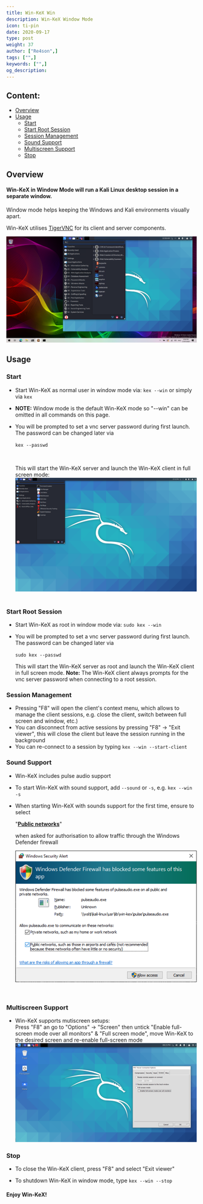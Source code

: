 ```yaml
---
title: Win-KeX Win
description: Win-KeX Window Mode
icon: ti-pin
date: 2020-09-17
type: post
weight: 37
author: ["Re4son",]
tags: ["",]
keywords: ["",]
og_description:
---
```


## Content:

- [Overview](#overview)
- [Usage](#Usage)
  - [Start](#start)
  - [Start Root Session](#start-root-session)
  - [Session Management](#session-management)
  - [Sound Support](#sound-support)
  - [Multiscreen Support](#multiscreen-support)
  - [Stop](#stop)



## Overview

#### Win-KeX in Window Mode will run a Kali Linux desktop session in a separate window.

Window mode helps keeping the Windows and Kali environments visually apart.

Win-KeX utilises [TigerVNC](https://tigervnc.org/) for its client and server components.

![win-kex-full](win-kex-full.png)





## Usage

### Start

- Start Win-KeX as normal user in window mode via:
`kex --win`
or simply via
  `kex`
  
- **NOTE:** Window mode is the default Win-KeX mode so "--win" can be omitted in all commands on this page.

- You will be prompted to set a vnc server password during first launch. The password can be changed later via

  `kex --passwd`

  &nbsp;

  This will start the Win-KeX server and launch the Win-KeX client in full screen mode: 
  ![Win-Kex](win-kex.png)
&nbsp;

### Start Root Session

- Start Win-KeX as root in window mode via:
  `sudo kex --win`

- You will be prompted to set a vnc server password during first launch. The password can be changed later via

  `sudo kex --passwd` 


  This will start the Win-KeX server as root and launch the Win-KeX client in full screen mode.
  **Note:** The Win-KeX client always prompts for the vnc server password when connecting to a root session.



### Session Management

- Pressing "F8" will open the client's context menu, which allows to manage the client sessions, e.g. close the client, switch between full screen and window, etc.)
- You can disconnect from active sessions by pressing "F8" -> "Exit viewer", this will close the client but leave the session running in the background
- You can re-connect to a session by typing
  `kex --win --start-client`



### Sound Support

- Win-KeX includes pulse audio support

- To start Win-KeX with sound support, add `--sound` or `-s`, e.g.
  `kex --win -s`  

- When starting Win-KeX with sounds support for the first time, ensure to select  

  "**<u>Public networks</u>**"  

  when asked for authorisation to allow traffic through the Windows Defender firewall

  ![PulseAudit-Firewall](win-kex-pulseaudio_firewall.png)  
  
  &nbsp;  

### Multiscreen Support

- Win-KeX supports mutiscreen setups:  
  Press "F8" an go to "Options" -> "Screen" then untick "Enable full-screen mode over all monitors" & "Full screen mode", move Win-KeX to the desired screen and re-enable full-screen mode  
  ![Multiscreen](win-kex-multiscreen.png)

### Stop

- To close the Win-KeX client, press "F8" and select "Exit viewer"
  
- To shutdown Win-KeX in window mode, type
  `kex --win --stop` 

    

#### Enjoy Win-KeX!
